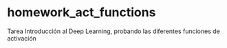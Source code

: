 # homework_act_functions
Tarea Introducción al  Deep Learning, probando las diferentes funciones de activación
